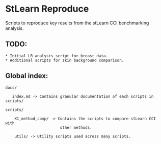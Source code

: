 # StLearn Reproduce
Scripts to reproduce key results from the stLearn CCI benchmarking analysis. 

## TODO:
	* Initial LR analysis script for breast data.
	* Additional scripts for skin background comparison.

## Global index:

    docs/
       
       index.md -> Contains granular documentation of each scripts in scripts/
       
    scripts/
    
        X1_method_comp/ -> Contains the scripts to compare stLearn CCI with
                            other methods. 
                            
        utils/ -> Utility scripts used across many scripts.

